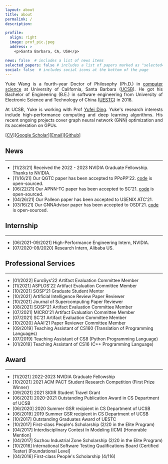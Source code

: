 ```yaml
---
layout: about
title: about
permalink: /
description:

profile:
  align: right
  image: prof_pic.jpeg
  address: >
    <p>Santa Barbara, CA, USA</p>

news: false  # includes a list of news items
selected_papers: false # includes a list of papers marked as "selected={true}"
social: false  # includes social icons at the bottom of the page
---
```


<p style="text-align: justify;"> 
Yuke Wang is a fourth-year Doctor of Philosophy (Ph.D.) in <a href="https://www.cs.ucsb.edu">computer science</a> at University of California, Santa Barbara (<a href="https://ucsb.edu">UCSB</a>). 
He got his Bachelor of Engineering (B.E.) in software engineering from University of Electronic Science and Technology of China (<a href="https://en.uestc.edu.cn/">UESTC</a>) in 2018.</p> 

<p style="text-align: justify;"> 
At UCSB, Yuke is working with Prof <a href="https://sites.cs.ucsb.edu/~yufeiding/">Yufei Ding</a>.
Yuke's research interests include high-performance computing and deep learning algorithms. His recent ongoing projects cover graph neural network (GNN) optimization and its acceleration on GPUs.
</p>

[[CV](https://storage.googleapis.com/yuke_profile/CV_Yuke_Wang.pdf)][[Google Scholar](https://scholar.google.com/citations?user=RL3Q9jUAAAAJ&hl=en&authuser=1)][[Email](mailto:yuke_wang@ucsb.edu)][[Github](https://github.com/YukeWang96)]

## News
---------
+ [11/23/21] Received the 2022 - 2023 NVIDIA Graduate Fellowship. Thanks to NVIDIA. 
+ [11/16/21] Our QGTC paper has been accepted to PPoPP’22. [code](https://github.com/YukeWang96/PPoPP22_QGTC.git) is open-sourced.
+ [06/22/21] Our APNN-TC paper has been accepted to SC’21. [code](https://github.com/BoyuanFeng/APNN-TC.git) is open-sourced.
+ [04/26/21] Our Palleon paper has been accepted to USENIX ATC’21.
+ [03/16/21] Our GNNAdvisor paper has been accepted to OSDI’21. [code](https://github.com/YukeWang96/OSDI21_AE) is open-sourced.

## Internship
---------
+ [06/2021-09/2021] High-Performance Engineering Intern, NVIDIA.
+ [07/2020-09/2020] Research Intern, Alibaba US.

## Professional Services 
---------
+ [01/2022] EuroSys’22 Artifact Evaluation Committee Member 					
+ [11/2021] ASPLOS’22  Artifact Evaluation Committee Member 					
+ [10/2021] SOSP’21 Graduate Student Mentor 								
+ [10/2021] Artificial Intelligence Review Paper Reviewer 						
+ [10/2021] Journal of Supercomputing Paper Reviewer 						
+ [08/2021] SOSP’21 Artifact Evaluation Committee Member 					
+ [07/2021] MICRO’21 Artifact Evaluation Committee Member 					
+ [07/2021] SC’21 Artifact Evaluation Committee Member 						
+ [10/2020] AAAI’21 Paper Reviewer Committee Member 						
+ [09/2019] Teaching Assistant of CS160 (Translation of Programming Languages) 		
+ [07/2019] Teaching Assistant of CS8 (Python Programming Language) 				
+ [01/2019] Teaching Assistant of CS16 (C++ Programming Language) 				

## Award
----------
+ [11/2021] 2022-2023 NVIDIA Graduate Fellowship
+ [10/2021] 2021 ACM PACT Student Research Competition (First Prize Winner)
+ [09/2021] 2021 SIGIR Student Travel Grant
+ [06/2021] 2020-2021 Outstanding Publication Award in CS Department of UCSB
+ [06/2020] 2020 Summer GSR recipient in CS Department of UCSB
+ [06/2019] 2019 Summer GSR recipient in CS Department of UCSB
+ [10/2017] Outstanding Graduates Award of UESTC
+ [10/2017] First-class People's Scholarship (2/20 in the Elite Program)
+ [04/2017] Interdisciplinary Contest In Modeling (ICM) [Honorable Mention]
+ [04/2017] Suzhou Industrial Zone Scholarship (2/20 in the Elite Program)
+ [10/2016] International Software Testing Qualifications Board (Certified Tester) [Foundational Level]
+ [04/2016] First-class People's Scholarship (4/116)